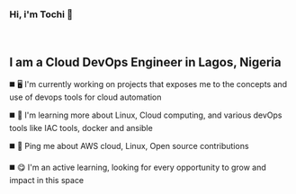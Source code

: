 ### Hi, i'm Tochi 👋 

<br />


## I am a Cloud DevOps Engineer in Lagos, Nigeria

:black_medium_square: :desktop_computer: I'm currently working on projects that exposes me to the concepts and use of devops tools for cloud automation

:black_medium_square: :mechanical_arm: I'm learning more about Linux, Cloud computing, and various devOps tools like IAC tools, docker and ansible

:black_medium_square: :pleading_face: Ping me about AWS cloud, Linux, Open source contributions

:black_medium_square: :yum: I'm an active learning, looking for every opportunity to grow and impact in this space

<br />
